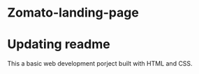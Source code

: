 # Zomato-landing-page
# Updating readme
This a basic web development porject built with HTML and CSS.

